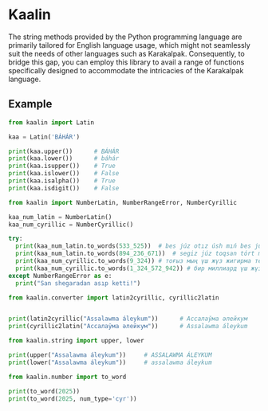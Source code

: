 # Kaalin

<p>
    The string methods provided by the Python programming language are primarily tailored for English language usage, which might not seamlessly suit the needs of other languages such as Karakalpak. Consequently, to bridge this gap, you can employ this library to avail a range of functions specifically designed to accommodate the intricacies of the Karakalpak language. 
</p>

## Example
```python
from kaalin import Latin

kaa = Latin('BÁHÁR')

print(kaa.upper())      # BÁHÁR
print(kaa.lower())      # báhár
print(kaa.isupper())    # True
print(kaa.islower())    # False
print(kaa.isalpha())    # True
print(kaa.isdigit())    # False
```

```python
from kaalin import NumberLatin, NumberRangeError, NumberCyrillic

kaa_num_latin = NumberLatin()
kaa_num_cyrillic = NumberCyrillic()

try:
  print(kaa_num_latin.to_words(533_525))  # bes júz otız úsh mıń bes júz jigirma bes
  print(kaa_num_latin.to_words(894_236_671))  # segiz júz toqsan tórt million eki júz otız altı mıń altı júz jetpis bir
  print(kaa_num_cyrillic.to_words(9_324)) # тоғыз мың үш жүз жигирма төрт
  print(kaa_num_cyrillic.to_words(1_324_572_942)) # бир миллиард үш жүз жигирма төрт миллион бес жүз жетпис еки мың тоғыз жүз қырық еки
except NumberRangeError as e:
  print("San shegaradan asıp ketti!")
```
```python
from kaalin.converter import latin2cyrillic, cyrillic2latin


print(latin2cyrillic("Assalawma áleykum"))      # Ассалаўма әлейкум
print(cyrillic2latin("Ассалаўма әлейкум"))      # Assalawma áleykum
```
```python
from kaalin.string import upper, lower

print(upper("Assalawma áleykum")) 	  # ASSALAWMA ÁLEYKUM
print(lower("Assalawma áleykum"))     # assalawma áleykum
```
```python
from kaalin.number import to_word

print(to_word(2025))
print(to_word(2025, num_type='cyr'))
```
